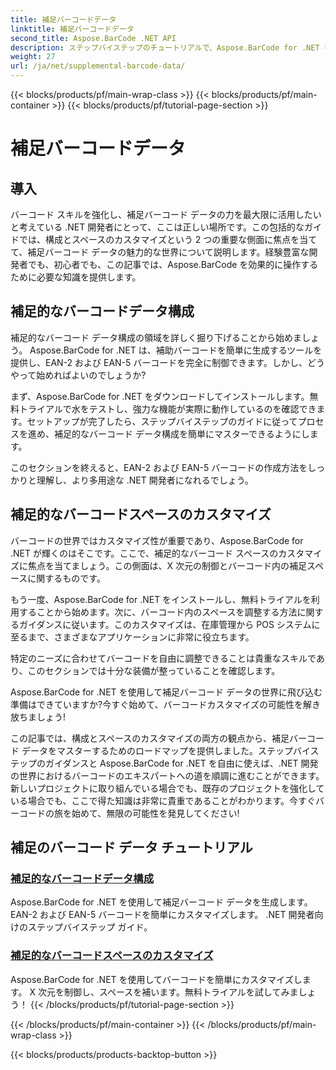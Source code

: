```yaml
---
title: 補足バーコードデータ
linktitle: 補足バーコードデータ
second_title: Aspose.BarCode .NET API
description: ステップバイステップのチュートリアルで、Aspose.BarCode for .NET を使用して補足バーコード データを生成およびカスタマイズする方法を学びます。今すぐバーコードのスキルを向上させましょう!
weight: 27
url: /ja/net/supplemental-barcode-data/
---
```


{{< blocks/products/pf/main-wrap-class >}}
{{< blocks/products/pf/main-container >}}
{{< blocks/products/pf/tutorial-page-section >}}

# 補足バーコードデータ


## 導入

バーコード スキルを強化し、補足バーコード データの力を最大限に活用したいと考えている .NET 開発者にとって、ここは正しい場所です。この包括的なガイドでは、構成とスペースのカスタマイズという 2 つの重要な側面に焦点を当てて、補足バーコード データの魅力的な世界について説明します。経験豊富な開発者でも、初心者でも、この記事では、Aspose.BarCode を効果的に操作するために必要な知識を提供します。

## 補足的なバーコードデータ構成

補足的なバーコード データ構成の領域を詳しく掘り下げることから始めましょう。 Aspose.BarCode for .NET は、補助バーコードを簡単に生成するツールを提供し、EAN-2 および EAN-5 バーコードを完全に制御できます。しかし、どうやって始めればよいのでしょうか? 

まず、Aspose.BarCode for .NET をダウンロードしてインストールします。無料トライアルで水をテストし、強力な機能が実際に動作しているのを確認できます。セットアップが完了したら、ステップバイステップのガイドに従ってプロセスを進め、補足的なバーコード データ構成を簡単にマスターできるようにします。

このセクションを終えると、EAN-2 および EAN-5 バーコードの作成方法をしっかりと理解し、より多用途な .NET 開発者になれるでしょう。

## 補足的なバーコードスペースのカスタマイズ

バーコードの世界ではカスタマイズ性が重要であり、Aspose.BarCode for .NET が輝くのはそこです。ここで、補足的なバーコード スペースのカスタマイズに焦点を当てましょう。この側面は、X 次元の制御とバーコード内の補足スペースに関するものです。

もう一度、Aspose.BarCode for .NET をインストールし、無料トライアルを利用することから始めます。次に、バーコード内のスペースを調整する方法に関するガイダンスに従います。このカスタマイズは、在庫管理から POS システムに至るまで、さまざまなアプリケーションに非常に役立ちます。

特定のニーズに合わせてバーコードを自由に調整できることは貴重なスキルであり、このセクションでは十分な装備が整っていることを確認します。

Aspose.BarCode for .NET を使用して補足バーコード データの世界に飛び込む準備はできていますか?今すぐ始めて、バーコードカスタマイズの可能性を解き放ちましょう!

この記事では、構成とスペースのカスタマイズの両方の観点から、補足バーコード データをマスターするためのロードマップを提供しました。ステップバイステップのガイダンスと Aspose.BarCode for .NET を自由に使えば、.NET 開発の世界におけるバーコードのエキスパートへの道を順調に進むことができます。新しいプロジェクトに取り組んでいる場合でも、既存のプロジェクトを強化している場合でも、ここで得た知識は非常に貴重であることがわかります。今すぐバーコードの旅を始めて、無限の可能性を発見してください!

## 補足のバーコード データ チュートリアル
### [補足的なバーコードデータ構成](./supplemental-barcode-data-configuration/)
Aspose.BarCode for .NET を使用して補足バーコード データを生成します。 EAN-2 および EAN-5 バーコードを簡単にカスタマイズします。 .NET 開発者向けのステップバイステップ ガイド。
### [補足的なバーコードスペースのカスタマイズ](./supplemental-barcode-space-customization/)
Aspose.BarCode for .NET を使用してバーコードを簡単にカスタマイズします。 X 次元を制御し、スペースを補います。無料トライアルを試してみましょう！
{{< /blocks/products/pf/tutorial-page-section >}}

{{< /blocks/products/pf/main-container >}}
{{< /blocks/products/pf/main-wrap-class >}}

{{< blocks/products/products-backtop-button >}}
